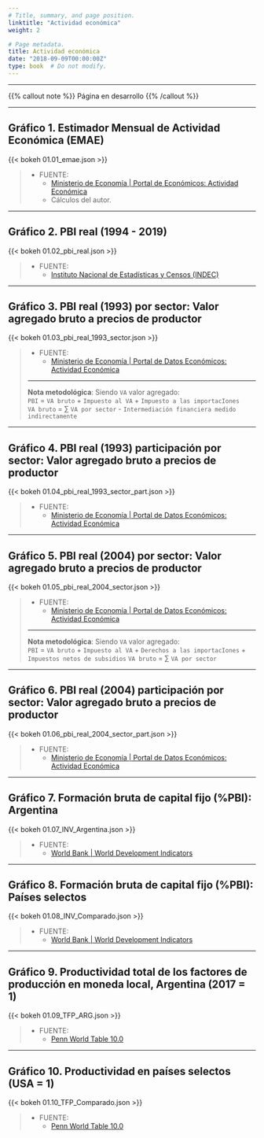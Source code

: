 ```yaml
---
# Title, summary, and page position.
linktitle: "Actividad económica"
weight: 2

# Page metadata.
title: Actividad económica
date: "2018-09-09T00:00:00Z"
type: book  # Do not modify.
---
```


---

{{% callout note %}}
Página en desarrollo
{{% /callout %}}

---

## Gráfico 1. Estimador Mensual de Actividad Económica (EMAE)

{{< bokeh 01.01_emae.json >}}

> * FUENTE:
>   * [Ministerio de Economía | Portal de Económicos: Actividad Económica](https://www.economia.gob.ar/datos/)
>   * Cálculos del autor.

---

## Gráfico 2. PBI real (1994 - 2019)

{{< bokeh 01.02_pbi_real.json >}}

> * FUENTE:
>   * [Instituto Nacional de Estadísticas y Censos (INDEC)](https://www.indec.gob.ar/indec/web/Nivel4-Tema-3-9-47)

---

## Gráfico 3. PBI real (1993) por sector: Valor agregado bruto a precios de productor

{{< bokeh 01.03_pbi_real_1993_sector.json >}}

> * FUENTE:
>   * [Ministerio de Economía | Portal de Datos Económicos: Actividad Económica](https://www.economia.gob.ar/datos/)
> ---
> **Nota metodológica**: Siendo `VA` valor agregado:  
> `PBI` =  `VA bruto` + `Impuesto al VA` + `Impuesto a las importacIones`  
> `VA bruto` = $\sum$ `VA por sector` - `Intermediación financiera medido indirectamente`

---

## Gráfico 4. PBI real (1993) participación por sector: Valor agregado bruto a precios de productor

{{< bokeh 01.04_pbi_real_1993_sector_part.json >}}

> * FUENTE:
>   * [Ministerio de Economía | Portal de Datos Económicos: Actividad Económica](https://www.economia.gob.ar/datos/)

---

## Gráfico 5. PBI real (2004) por sector: Valor agregado bruto a precios de productor

{{< bokeh 01.05_pbi_real_2004_sector.json >}}

> * FUENTE:
>   * [Ministerio de Economía | Portal de Datos Económicos: Actividad Económica](https://www.economia.gob.ar/datos/)
> ---
> **Nota metodológica**: Siendo `VA` valor agregado:  
> `PBI` =  `VA bruto` + `Impuesto al VA` + `Derechos a las importacIones` + `Impuestos netos de subsidios`
> `VA bruto` = $\sum$ `VA por sector`

---

## Gráfico 6. PBI real (2004) participación por sector: Valor agregado bruto a precios de productor

{{< bokeh 01.06_pbi_real_2004_sector_part.json >}}

> * FUENTE:
>   * [Ministerio de Economía | Portal de Datos Económicos: Actividad Económica](https://www.economia.gob.ar/datos/)

---

## Gráfico 7. Formación bruta de capital fijo (%PBI): Argentina

{{< bokeh 01.07_INV_Argentina.json >}}

> * FUENTE:
>   * [World Bank | World Development Indicators](http://datatopics.worldbank.org/world-development-indicators/)

---

## Gráfico 8. Formación bruta de capital fijo (%PBI): Países selectos

{{< bokeh 01.08_INV_Comparado.json >}}

> * FUENTE:
>   * [World Bank | World Development Indicators](http://datatopics.worldbank.org/world-development-indicators/)

---

## Gráfico 9. Productividad total de los factores de producción en moneda local, Argentina (2017 = 1)

{{< bokeh 01.09_TFP_ARG.json >}}

> * FUENTE:
>   * [Penn World Table 10.0](https://www.rug.nl/ggdc/productivity/pwt/?lang=en)

---

## Gráfico 10. Productividad en países selectos (USA = 1)

{{< bokeh 01.10_TFP_Comparado.json >}}

> * FUENTE:
>   * [Penn World Table 10.0](https://www.rug.nl/ggdc/productivity/pwt/?lang=en)